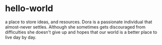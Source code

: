 # hello-world
a place to store ideas, and resources.
Dora is a passionate individual that almost-never settles. Although she sometimes gets discouraged from difficulties she doesn't give up and hopes that our world is a better place to live day by day.
